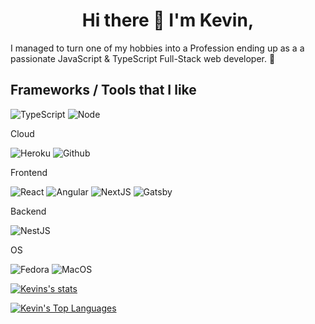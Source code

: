 <h1 align="center">Hi there 👋 I'm Kevin,</h1>

I managed to turn one of my hobbies into a Profession ending up as a a passionate JavaScript & TypeScript Full-Stack web developer. 🦄

## Frameworks / Tools that I like
![TypeScript](https://img.shields.io/badge/-TypeScript-007ACC?style=flat-square&logo=typescript&logoColor=white)
![Node](https://img.shields.io/badge/NodeJS-%228B22.svg?style=flat-square&logo=nodedotjs&logoColor=white)

Cloud

![Heroku](https://img.shields.io/badge/Heroku-%23282C34.svg?style=flat-square&logo=heroku&logoColor=white)
![Github](https://img.shields.io/badge/Github-%23282C34.svg?style=flat-square&logo=github&logoColor=white)

Frontend

![React](https://img.shields.io/badge/-React-%23282C34?style=flat-square&logo=react)
![Angular](https://img.shields.io/badge/-Angular-%23E0234E.svg?style=flat-square&logo=angular)
![NextJS](https://img.shields.io/badge/NextJS-%23282C34.svg?style=flat-square&logo=nextdotjs&logoColor=white)
![Gatsby](https://img.shields.io/badge/Gatsby-%23282C34.svg?style=flat-square&logo=gatsby&logoColor=white)

Backend

![NestJS](https://img.shields.io/badge/NestJS-%23E0234E.svg?style=flat-square&logo=nestjs&logoColor=white)

OS

![Fedora](https://img.shields.io/badge/Fedora-007ACC?style=flat-square&logo=fedora&logoColor=white)
![MacOS](https://img.shields.io/badge/MacOS-%23282C34?style=flat-square&logo=apple&logoColor=white)


<!-- [![Top Langs](https://github-readme-stats.vercel.app/api/top-langs/?username=kevelopment)](https://github.com/anuraghazra/github-readme-stats) -->
<!-- [![Kevins Top Languages](https://github-readme-stats.vercel.app/api/top-langs/?username=anuraghazra&exclude_repo=Inception-CNN-Sample,kevelopment.github.io,rmitest-chat&langs_count=3)](https://github.com/anuraghazra/github-readme-stats) -->

[![Kevins's stats](https://github-readme-stats.vercel.app/api?username=kevelopment&show_icons=true&line_height=21&show_icons=true&theme=cobalt)](https://github.com/anuraghazra/github-readme-stats)

[![Kevin's Top Languages](https://github-readme-stats.vercel.app/api/top-langs/?username=kevelopment&show_icons=true&layout=compact&theme=cobalt&exclude_repo=Inception-CNN-Sample,kevelopment.github.io,rmitest-chat&langs_count=4)](https://github.com/anuraghazra/github-readme-stats)


<!--
**kevelopment/kevelopment** is a ✨ _special_ ✨ repository because its `README.md` (this file) appears on your GitHub profile.

Here are some ideas to get you started:

- 🔭 I’m currently working on ...
- 🌱 I’m currently learning ...
- 👯 I’m looking to collaborate on ...
- 🤔 I’m looking for help with ...
- 💬 Ask me about ...
- 📫 How to reach me: ...
- 😄 Pronouns: ...
- ⚡ Fun fact: ...
-->
